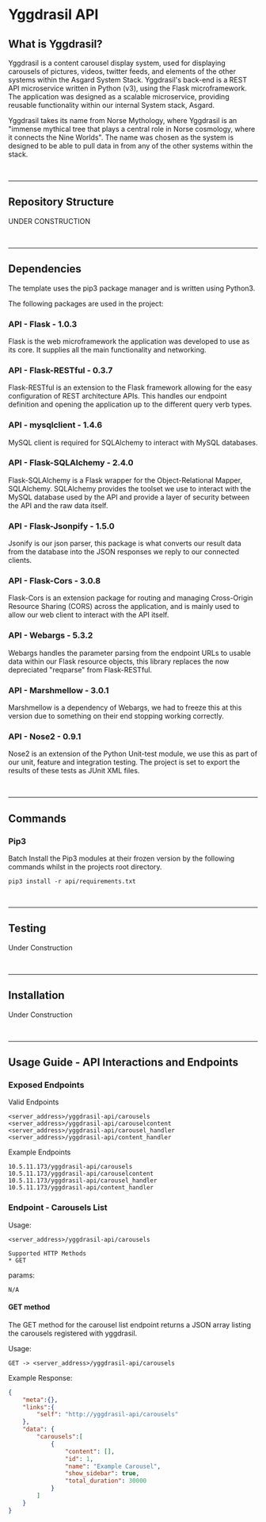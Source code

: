 # Yggdrasil API
## What is Yggdrasil?
Yggdrasil is a content carousel display system, used for displaying carousels of pictures, videos, twitter feeds, and elements of the other systems within the Asgard System Stack.
Yggdrasil's back-end is a REST API microservice written in Python (v3), using the Flask microframework. The application was designed as a scalable microservice, providing reusable functionality within our internal System stack, Asgard.


Yggdrasil takes its name from Norse Mythology, where Yggdrasil is an "immense mythical tree that plays a central role in Norse cosmology, where it connects the Nine Worlds". The name was chosen as the system is designed to be able to pull data in from any of the other systems within the stack.

<br>

---

## Repository Structure
UNDER CONSTRUCTION

<br>

---

## Dependencies
The template uses the pip3 package manager and is written using Python3.

The following packages are used in the project:

### API - Flask - 1.0.3
Flask is the web microframework the application was developed to use as its core. It supplies all the main functionality and networking.

### API - Flask-RESTful - 0.3.7
Flask-RESTful is an extension to the Flask framework allowing for the easy configuration of REST architecture APIs. This handles our endpoint definition and opening the application up to the different query verb types.

### API - mysqlclient - 1.4.6
MySQL client is required for SQLAlchemy to interact with MySQL databases.

### API - Flask-SQLAlchemy - 2.4.0
Flask-SQLAlchemy is a Flask wrapper for the Object-Relational Mapper, SQLAlchemy. SQLAlchemy provides the toolset we use to interact with the MySQL database used by the API and provide a layer of security between the API and the raw data itself.

### API - Flask-Jsonpify - 1.5.0
Jsonify is our json parser, this package is what converts our result data from the database into the JSON responses we reply to our connected clients.

### API - Flask-Cors - 3.0.8
Flask-Cors is an extension package for routing and managing Cross-Origin Resource Sharing (CORS) across the application, and is mainly used to allow our web client to interact with the API itself.

### API - Webargs - 5.3.2
Webargs handles the parameter parsing from the endpoint URLs to usable data within our Flask resource objects, this library replaces the now depreciated "reqparse" from Flask-RESTful.

### API - Marshmellow - 3.0.1
Marshmellow is a dependency of Webargs, we had to freeze this at this version due to something on their end stopping working correctly.

### API - Nose2 - 0.9.1
Nose2 is an extension of the Python Unit-test module, we use this as part of our unit, feature and integration testing. The project is set to export the results of these tests as JUnit XML files.

<br>

---

## Commands
### Pip3
Batch Install the Pip3 modules at their frozen version by the following commands whilst in the projects root directory.
```pip3
pip3 install -r api/requirements.txt
```

<br>

---

## Testing
Under Construction

<br>

---

## Installation
Under Construction

<br>

---

## Usage Guide - API Interactions and Endpoints

### Exposed Endpoints
Valid Endpoints
```
<server_address>/yggdrasil-api/carousels
<server_address>/yggdrasil-api/carouselcontent
<server_address>/yggdrasil-api/carousel_handler
<server_address>/yggdrasil-api/content_handler
```

Example Endpoints
```
10.5.11.173/yggdrasil-api/carousels
10.5.11.173/yggdrasil-api/carouselcontent
10.5.11.173/yggdrasil-api/carousel_handler
10.5.11.173/yggdrasil-api/content_handler
```

### Endpoint - Carousels List
Usage:
```
<server_address>/yggdrasil-api/carousels

Supported HTTP Methods
* GET
```

params:
```
N/A
```

#### GET method
The GET method for the carousel list endpoint returns a JSON array listing the carousels registered with yggdrasil.

Usage:
```
GET -> <server_address>/yggdrasil-api/carousels
```

Example Response:
```JSON
{
    "meta":{},
    "links":{
        "self": "http://yggdrasil-api/carousels"
    },
    "data": {
        "carousels":[
            {
                "content": [],
                "id": 1,
                "name": "Example Carousel",
                "show_sidebar": true,
                "total_duration": 30000
            }
        ]
    }
}
```
